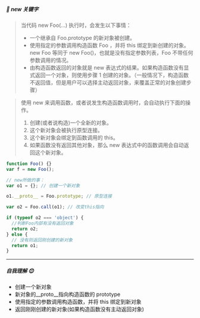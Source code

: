 ##### :strawberry: new 关键字

> 当代码 new Foo(...) 执行时，会发生以下事情：
>
> - 一个继承自 Foo.prototype 的新对象被创建。
> - 使用指定的参数调用构造函数 Foo ，并将 this 绑定到新创建的对象。new Foo 等同于 new Foo()，也就是没有指定参数列表，Foo 不带任何参数调用的情况。
> - 由构造函数返回的对象就是 new 表达式的结果。如果构造函数没有显式返回一个对象，则使用步骤 1 创建的对象。（一般情况下，构造函数不返回值，但是用户可以选择主动返回对象，来覆盖正常的对象创建步骤）

> 使用 new 来调用函数，或者说发生构造函数调用时，会自动执行下面的操作。
>
> 1.  创建(或者说构造)一个全新的对象。
> 2.  这个新对象会被执行原型连接。
> 3.  这个新对象会绑定到函数调用的 this。
> 4.  如果函数没有返回其他对象，那么 new 表达式中的函数调用会自动返回这个新对象。

```javascript
function Foo() {}
var f = new Foo();

// new所做的事：
var o1 = {}; // 创建一个新对象

o1.__proto__ = Foo.prototype; // 原型连接

var o2 = Foo.call(o1); // 改变this指向

if (typeof o2 === 'object') {
  //判断Foo内部有没有返回对象
  return o2;
} else {
  // 没有则返回刚创建的新对象
  return o1;
}
```

---

##### 自我理解 :blush:

- 创建一个新对象
- 新对象的\_\_proto\_\_指向构造函数的 prototype
- 使用指定的参数调用构造函数，并将 this 绑定到新对象
- 返回刚刚创建的新对象(如果构造函数没有主动返回对象)
